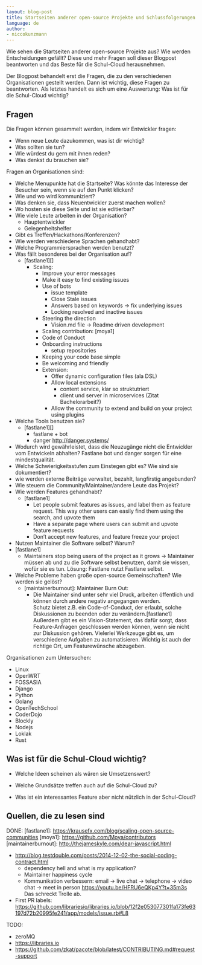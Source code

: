 ```yaml
---
layout: blog-post
title: Startseiten anderer open-source Projekte und Schlussfolgerungen für die Schul-Cloud
language: de
author:
- niccokunzmann
---
```


Wie sehen die Startseiten anderer open-source Projekte aus?
Wie werden Entscheidungen gefällt?
Diese und mehr Fragen soll dieser Blogpost beantworten und das Beste für die
Schul-Cloud herausnehmen.

<!-- more -->

Der Blogpost behandelt erst die Fragen, die zu den verschiedenen Organisationen
gestellt werden.
Dann ist wichtig, diese Fragen zu beantworten.
Als letztes handelt es sich um eine Auswertung: Was ist für die Schul-Cloud wichtig?


Fragen
------

Die Fragen können gesammelt werden, indem wir Entwickler fragen:

- Wenn neue Leute dazukommen, was ist dir wichtig?
- Was sollten sie tun?
- Wie würdest du gern mit ihnen reden?
- Was denkst du brauchen sie?

Fragen an Organisationen sind:


- Welche Menupunkte hat die Startseite? Was könnte das Interesse der Besucher sein, wenn sie auf den Punkt klicken?
- Wie und wo wird kommuniziert?
- Was denken sie, dass Neuentwickler zuerst machen wollen?
- Wo hosten sie diese Seite und ist sie editierbar?
- Wie viele Leute arbeiten in der Organisation?
  - Hauptentwickler
  - Gelegenheitshelfer
- Gibt es Treffen/Hackathons/Konferenzen?
- Wie werden verschiedene Sprachen gehandhabt?
- Welche Programmiersprachen werden benutzt?
- Was fällt besonderes bei der Organisation auf?
  - [fastlane1][]
    - Scaling: 
      - Improve your error messages
      - Make it easy to find existing issues
      - Use of bots
        - issue template
        - Close Stale issues
        - Answers based on keywords -> fix underlying issues
        - Locking resolved and inactive issues
      - Steering the direction
        - Vision.md file -> Readme driven development
      - Scaling contribution: [moya1]
      - Code of Conduct
      - Onboarding instructions
        - setup repositories
      - Keeping your code base simple
      - Be welcoming and friendly
      - Extension:
        - Offer dynamic configuration files (ala DSL)
        - Allow local extensions
          - content service, klar so struktutriert
          - client und server in microservices (Zitat Bachelorarbeit?)
        - Allow the community to extend and build on your project using plugins
- Welche Tools benutzen sie?
  - [fastlane1][]
    - fastlane + bot
    - danger http://danger.systems/ 
- Wodurch wird gewährleistet, dass die Neuzugänge nicht die Entwickler vom Entwickeln abhalten?
  Fastlane bot und danger sorgen für eine mindestqualität.
- Welche Schwierigkeitsstufen zum Einstegen gibt es? Wie sind sie dokumentiert?
- wie werden externe Beiträge verwaltet, bezahlt, langfirstig angebunden?
- Wie steuern die Community/Maintainer/andere Leute das Projekt?
- Wie werden Features gehandhabt?
  - [fastlane1]
    - Let people submit features as issues, and label them as feature request. This way other users can easily find them using the search, and upvote them
    - Have a separate page where users can submit and upvote feature requests
    - Don’t accept new features, and feature freeze your project
- Nutzen Maintainer die Software selbst? Warum?
 - [fastlane1]
    - Maintainers stop being users of the project as it grows -> Maintainer müssen ab und zu die Software selbst benutzen, damit sie wissen, wofür sie es tun. Lösung: Fastlane nutzt Fastlane selbst.
- Welche Probleme haben große open-source Gemeinschaften? Wie werden sie gelöst?
  - [maintainerburnout]: Maintainer Burn Out:
    - Die Maintainer sind unter sehr viel Druck, arbeiten öffentlich und können
      durch andere negativ angegangen werden.  
      Schutz bietet z.B. ein Code-of-Conduct, der erlaubt, solche Diskussionen zu beenden oder zu verändern.[fastlane1]
      Außerdem gibt es ein Vision-Statement, das dafür sorgt, dass Feature-Anfragen geschlossen werden können,
      wenn sie nicht zur Diskussion gehören.
      Vielerlei Werkzeuge gibt es, um verschiedene Aufgaben zu automatisieren.
      Wichtig ist auch der richtige Ort, um Featurewünsche abzugeben.


Organisationen zum Untersuchen:

- Linux
- OpenWRT
- FOSSASIA
- Django
- Python
- Golang
- OpenTechSchool
- CoderDojo
- Blockly
- Nodejs
- Loklak
- Rust


Was ist für die Schul-Cloud wichtig?
------------------------------------

- Welche Ideen scheinen als wären sie Umsetzenswert?

- Welche Grundsätze treffen auch auf die Schul-Cloud zu?

- Was ist ein interessantes Feature aber nicht nützlich in der Schul-Cloud?

Quellen, die zu lesen sind
--------------------------

DONE:
[fastlane1]: https://krausefx.com/blog/scaling-open-source-communities
[moya1]: https://github.com/Moya/contributors
[maintainerburnout]: http://thejameskyle.com/dear-javascript.html
- http://blog.testdouble.com/posts/2014-12-02-the-social-coding-contract.html
  - dependency hell and what is my application?
  - Maintainer happiness cycle
  - Kommunikation verbessern: email -> live chat -> telephone -> video chat -> meet in person
    https://youtu.be/HFRU6eQKp4Y?t=35m3s
    Das schreckt Trolle ab.
- First PR labels:
  https://github.com/librariesio/libraries.io/blob/12f2e053077301fa173fe63197d72b20995fe241/app/models/issue.rb#L8

TODO:
- zeroMQ
- https://libraries.io
- https://github.com/zkat/pacote/blob/latest/CONTRIBUTING.md#request-support






